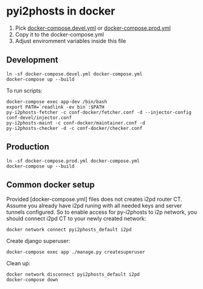 pyi2phosts in docker
====================

1. Pick [docker-compose.devel.yml](docker-compose.devel.yml) or [docker-compose.prod.yml](docker-compose.prod.yml)
2. Copy it to the docker-compose.yml
3. Adjust enviromment variables inside this file

Development
-----------

```
ln -sf docker-compose.devel.yml docker-compose.yml
docker-compose up --build
```

To run scripts:

```
docker-compose exec app-dev /bin/bash
export PATH=`readlink -ev bin`:$PATH
py-i2phosts-fetcher -c conf-docker/fetcher.conf -d --injector-config conf-devel/injector.conf
py-i2phosts-maint -c conf-docker/maintainer.conf -d
py-i2phosts-checker -d -c conf-docker/checker.conf
```


Production
----------

```
ln -sf docker-compose.prod.yml docker-compose.yml
docker-compose up --build
```


Common docker setup
-------------------

Provided [docker-compose.yml] files does not creates i2pd router CT.
Assume you already have i2pd runing with all needed keys and server tunnels configured.
So to enable access for py-i2phosts to i2p network, you should connect i2pd CT to your newly created network:


```
docker network connect pyi2phosts_default i2pd
```

Create django superuser:

```
docker-compose exec app ./manage.py createsuperuser
```

Clean up:

```
docker network disconnect pyi2phosts_default i2pd
docker-compose down
```
